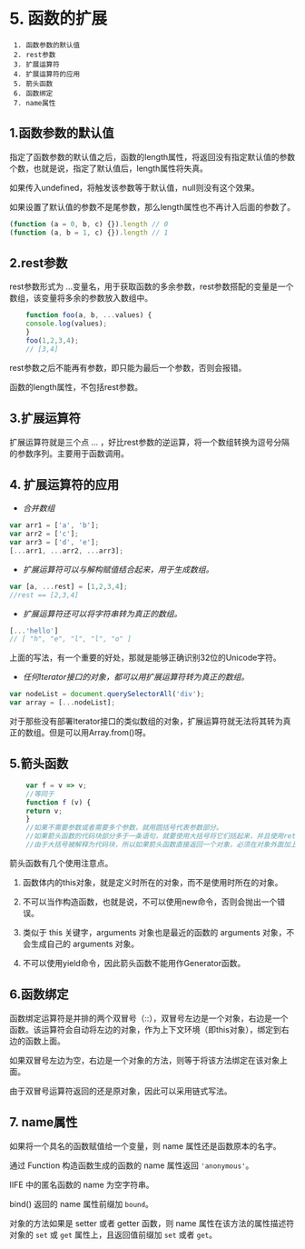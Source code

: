 # 5. 函数的扩展


```
 1. 函数参数的默认值
 2. rest参数
 3. 扩展运算符
 4. 扩展运算符的应用
 5. 箭头函数
 6. 函数绑定
 7. name属性
```

## 1.函数参数的默认值

指定了函数参数的默认值之后，函数的length属性，将返回没有指定默认值的参数个数，也就是说，指定了默认值后，length属性将失真。  

如果传入undefined，将触发该参数等于默认值，null则没有这个效果。  

如果设置了默认值的参数不是尾参数，那么length属性也不再计入后面的参数了。  

```javascript
(function (a = 0, b, c) {}).length // 0
(function (a, b = 1, c) {}).length // 1
```  


## 2.rest参数

rest参数形式为 ...变量名，用于获取函数的多余参数，rest参数搭配的变量是一个数组，该变量将多余的参数放入数组中。  

```javascript
    function foo(a, b, ...values) {
    console.log(values);
    }
    foo(1,2,3,4);
    // [3,4]
```  

rest参数之后不能再有参数，即只能为最后一个参数，否则会报错。  

函数的length属性，不包括rest参数。  



## 3.扩展运算符

扩展运算符就是三个点 ... ，好比rest参数的逆运算，将一个数组转换为逗号分隔的参数序列。主要用于函数调用。  



## 4.  扩展运算符的应用

+ *合并数组*  

```javascript
var arr1 = ['a', 'b'];
var arr2 = ['c'];
var arr3 = ['d', 'e'];
[...arr1, ...arr2, ...arr3];
```  

+ *扩展运算符可以与解构赋值结合起来，用于生成数组。*  

```javascript
var [a, ...rest] = [1,2,3,4];
//rest == [2,3,4]
```  

+ *扩展运算符还可以将字符串转为真正的数组。*  

```javascript
[...'hello']
// [ "h", "e", "l", "l", "o" ]
```  

上面的写法，有一个重要的好处，那就是能够正确识别32位的Unicode字符。   

+ *任何Iterator接口的对象，都可以用扩展运算符转为真正的数组。*  

```javascript
var nodeList = document.querySelectorAll('div');
var array = [...nodeList];
```  

对于那些没有部署Iterator接口的类似数组的对象，扩展运算符就无法将其转为真正的数组。但是可以用Array.from()呀。  



## 5.箭头函数

```javascript
    var f = v => v;
    //等同于
    function f (v) {
    return v;
    }
    //如果不需要参数或者需要多个参数，就用圆括号代表参数部分。
    //如果箭头函数的代码块部分多于一条语句，就要使用大括号将它们括起来，并且使用return语句返回。
    //由于大括号被解释为代码块，所以如果箭头函数直接返回一个对象，必须在对象外面加上括号。
```  

箭头函数有几个使用注意点。  

  1. 函数体内的this对象，就是定义时所在的对象，而不是使用时所在的对象。

  2. 不可以当作构造函数，也就是说，不可以使用new命令，否则会抛出一个错误。

  3. 类似于 this 关键字，arguments 对象也是最近的函数的 arguments 对象，不会生成自己的 arguments 对象。   

  4. 不可以使用yield命令，因此箭头函数不能用作Generator函数。  



## 6.函数绑定

函数绑定运算符是并排的两个双冒号（::），双冒号左边是一个对象，右边是一个函数。该运算符会自动将左边的对象，作为上下文环境（即this对象），绑定到右边的函数上面。  

如果双冒号左边为空，右边是一个对象的方法，则等于将该方法绑定在该对象上面。  

由于双冒号运算符返回的还是原对象，因此可以采用链式写法。  



## 7. name属性

如果将一个具名的函数赋值给一个变量，则 name 属性还是函数原本的名字。  

通过 Function 构造函数生成的函数的 name 属性返回 `'anonymous'`。  

IIFE 中的匿名函数的 name 为空字符串。  

bind() 返回的 name 属性前缀加 `bound`。

对象的方法如果是 setter 或者 getter 函数，则 name 属性在该方法的属性描述符对象的 `set` 或 `get` 属性上，且返回值前缀加 `set` 或者 `get`。
